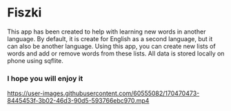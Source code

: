 # Fiszki

This app has been created to help with learning new words in another language.
By default, it is create for English as a second language, but it can also be another language.
Using this app, you can create new lists of words and add or remove words from these lists.
All data is stored locally on phone using sqflite.

### I hope you will enjoy it



https://user-images.githubusercontent.com/60555082/170470473-8445453f-3b02-46d3-90d5-593766ebc970.mp4

